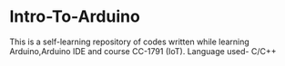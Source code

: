 # Intro-To-Arduino
This is a self-learning repository of codes written while learning Arduino,Arduino IDE and course CC-1791 (IoT).
Language used- C/C++
